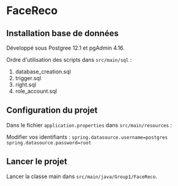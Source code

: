 # FaceReco


## Installation base de données

Développé sous Postgree 12.1 et pgAdmin 4.16.

Ordre d'utilisation des scripts dans `src/main/sql` :

1. database_creation.sql
2. trigger.sql
3. right.sql
4. role_account.sql


## Configuration du projet

Dans le fichier `application.properties` dans `src/main/resources` :

Modifier vos identifiants :
`spring.datasource.username=postgres`
`spring.datasource.password=root`

## Lancer le projet

Lancer la classe main dans `src/main/java/Group1/FaceReco`.